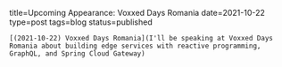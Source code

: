 
title=Upcoming Appearance: Voxxed Days Romania
date=2021-10-22
type=post
tags=blog
status=published
~~~~~~
[(2021-10-22) Voxxed Days Romania](I'll be speaking at Voxxed Days Romania about building edge services with reactive programming, GraphQL, and Spring Cloud Gateway) 
            